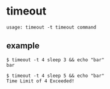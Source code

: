 # timeout

```shell
usage: timeout -t timeout command
```

## example
```shell
$ timeout -t 4 sleep 3 && echo "bar"
bar
```
```shell
$ timeout -t 4 sleep 5 && echo "bar"
Time Limit of 4 Exceeded!
```
